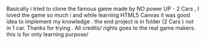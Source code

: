 Basically i tried to clone the famous game made by NO power UP - 2 Cars , I loved the game so much i and while learning HTML5 Canvas it was good idea to implement my knowledge . the end project is in folder (2 Cars ) not in 1 car. Thanks for trying . All credits/ rights goes to the real game makers. this is for only learning purpose/
